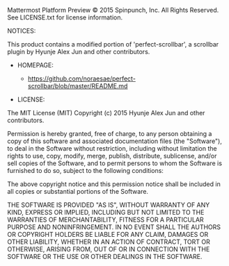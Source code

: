 Mattermost Platform Preview 
© 2015 Spinpunch, Inc.  All Rights Reserved.  See LICENSE.txt for license information.

NOTICES: 

This product contains a modified portion of 'perfect-scrollbar', a scrollbar plugin by Hyunje Alex Jun and other contributors. 

* HOMEPAGE: 
  * https://github.com/noraesae/perfect-scrollbar/blob/master/README.md
  
* LICENSE: 

The MIT License (MIT) Copyright (c) 2015 Hyunje Alex Jun and other contributors.

Permission is hereby granted, free of charge, to any person obtaining a copy of this software and associated documentation files (the "Software"), to deal in the Software without restriction, including without limitation the rights to use, copy, modify, merge, publish, distribute, sublicense, and/or sell copies of the Software, and to permit persons to whom the Software is furnished to do so, subject to the following conditions:

The above copyright notice and this permission notice shall be included in all copies or substantial portions of the Software.

THE SOFTWARE IS PROVIDED "AS IS", WITHOUT WARRANTY OF ANY KIND, EXPRESS OR IMPLIED, INCLUDING BUT NOT LIMITED TO THE WARRANTIES OF MERCHANTABILITY, FITNESS FOR A PARTICULAR PURPOSE AND NONINFRINGEMENT. IN NO EVENT SHALL THE AUTHORS OR COPYRIGHT HOLDERS BE LIABLE FOR ANY CLAIM, DAMAGES OR OTHER LIABILITY, WHETHER IN AN ACTION OF CONTRACT, TORT OR OTHERWISE, ARISING FROM, OUT OF OR IN CONNECTION WITH THE SOFTWARE OR THE USE OR OTHER DEALINGS IN THE SOFTWARE.

